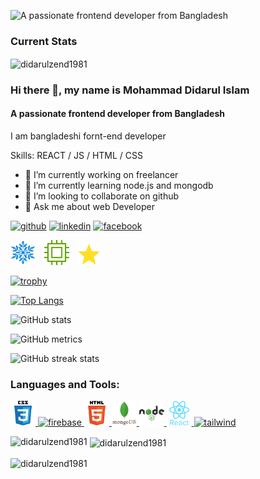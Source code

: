 ![A passionate frontend developer from Bangladesh](https://i.ibb.co/kQgkJHw/Moh.png)


### Current Stats
<p><img align="center" src="https://github-readme-streak-stats.herokuapp.com/?user=didarulzend1981&" alt="didarulzend1981" /></p>


### Hi there 👋, my name is Mohammad Didarul Islam
#### A passionate frontend developer from Bangladesh


I am bangladeshi fornt-end developer 

Skills: REACT / JS / HTML / CSS

- 🔭 I’m currently working on freelancer 
- 🌱 I’m currently learning node.js and mongodb 
- 👯 I’m looking to collaborate on github 
- 💬 Ask me about web Developer 


[<img src='https://cdn.jsdelivr.net/npm/simple-icons@3.0.1/icons/github.svg' alt='github' height='40'>](https://github.com/didarulZend1981)  [<img src='https://cdn.jsdelivr.net/npm/simple-icons@3.0.1/icons/linkedin.svg' alt='linkedin' height='40'>](https://www.linkedin.com/in/didartech/)  [<img src='https://cdn.jsdelivr.net/npm/simple-icons@3.0.1/icons/facebook.svg' alt='facebook' height='40'>](https://www.facebook.com/didarul1981)  

<a href='https://archiveprogram.github.com/'><img src='https://raw.githubusercontent.com/acervenky/animated-github-badges/master/assets/acbadge.gif' width='40' height='40'></a> <a href='https://docs.github.com/en/developers'><img src='https://raw.githubusercontent.com/acervenky/animated-github-badges/master/assets/devbadge.gif' width='40' height='40'></a> <a href='https://stars.github.com/'><img src='https://raw.githubusercontent.com/acervenky/animated-github-badges/master/assets/starbadge.gif' width='35' height='35'></a> 

[![trophy](https://github-profile-trophy.vercel.app/?username=didarulZend1981)](https://github.com/ryo-ma/github-profile-trophy)

[![Top Langs](https://github-readme-stats.vercel.app/api/top-langs/?username=didarulZend1981)](https://github.com/anuraghazra/github-readme-stats)

![GitHub stats](https://github-readme-stats.vercel.app/api?username=didarulZend1981&show_icons=true&count_private=true)  

![GitHub metrics](https://metrics.lecoq.io/?user=didarulZend1981)  

![GitHub streak stats](https://streak-stats.demolab.com/?user=didarulZend1981)  












<h3 align="left">Languages and Tools:</h3>
<p align="left"> <a href="https://www.w3schools.com/css/" target="_blank" rel="noreferrer"> <img src="https://raw.githubusercontent.com/devicons/devicon/master/icons/css3/css3-original-wordmark.svg" alt="css3" width="40" height="40"/> </a> <a href="https://firebase.google.com/" target="_blank" rel="noreferrer"> <img src="https://www.vectorlogo.zone/logos/firebase/firebase-icon.svg" alt="firebase" width="40" height="40"/> </a> <a href="https://www.w3.org/html/" target="_blank" rel="noreferrer"> <img src="https://raw.githubusercontent.com/devicons/devicon/master/icons/html5/html5-original-wordmark.svg" alt="html5" width="40" height="40"/> </a> <a href="https://www.mongodb.com/" target="_blank" rel="noreferrer"> <img src="https://raw.githubusercontent.com/devicons/devicon/master/icons/mongodb/mongodb-original-wordmark.svg" alt="mongodb" width="40" height="40"/> </a> <a href="https://nodejs.org" target="_blank" rel="noreferrer"> <img src="https://raw.githubusercontent.com/devicons/devicon/master/icons/nodejs/nodejs-original-wordmark.svg" alt="nodejs" width="40" height="40"/> </a> <a href="https://reactjs.org/" target="_blank" rel="noreferrer"> <img src="https://raw.githubusercontent.com/devicons/devicon/master/icons/react/react-original-wordmark.svg" alt="react" width="40" height="40"/> </a> <a href="https://tailwindcss.com/" target="_blank" rel="noreferrer"> <img src="https://www.vectorlogo.zone/logos/tailwindcss/tailwindcss-icon.svg" alt="tailwind" width="40" height="40"/> </a> </p>




<p><img align="left" src="https://github-readme-stats.vercel.app/api/top-langs?username=didarulzend1981&show_icons=true&locale=en&layout=compact" alt="didarulzend1981" /></p>

<p>&nbsp;<img align="center" src="https://github-readme-stats.vercel.app/api?username=didarulzend1981&show_icons=true&locale=en" alt="didarulzend1981" /></p>

<p><img align="center" src="https://github-readme-streak-stats.herokuapp.com/?user=didarulzend1981&" alt="didarulzend1981" /></p>

